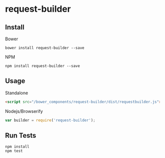 # request-builder

## Install

Bower

```
bower install request-builder --save
```

NPM

```
npm install request-builder --save
```

## Usage

Standalone

```html
<script src="/bower_components/request-builder/dist/requestbuilder.js"></script>
```

Nodejs/Browserify

```js
var builder = require('request-builder');
```

## Run Tests

```
npm install
npm test
```